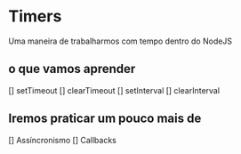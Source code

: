 # Timers

Uma maneira de trabalharmos com tempo dentro do NodeJS

## o que vamos aprender
[] setTimeout
[] clearTimeout
[] setInterval
[] clearInterval

## Iremos praticar um pouco mais de 
[] Assíncronismo 
[] Callbacks
